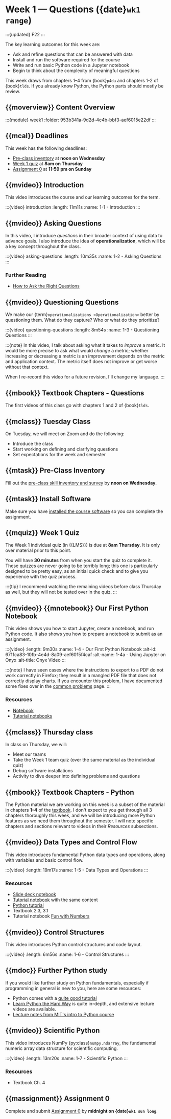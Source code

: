 # Week 1 — Questions ({date}`wk1 range`)

:::{updated} F22
:::

The key learning outcomes for this week are:

- Ask and refine questions that can be answered with data
- Install and run the software required for the course
- Write and run basic Python code in a Jupyter notebook
- Begin to think about the complexity of meaningful questions

This week draws from chapters 1–4 from {book}`p4da` and chapters 1-2 of {book}`tlds`.
If you already know Python, the Python parts should mostly be review.

## {{moverview}} Content Overview

:::{module} week1
:folder: 953b341a-9d2d-4c4b-bbf3-aef6015e22df
:::

## {{mcal}} Deadlines

This week has the following deadlines:

- [Pre-class inventory](#pre-class-inventory) at **noon on Wednesday**
- [Week 1 quiz](#week-1-quiz) at **8am on Thursday**
- [Assignment 0](#assignment-0) at **11:59 pm on Sunday**

## {{mvideo}} Introduction

This video introduces the course and our learning outcomes for the term.

:::{video} introduction
:length: 11m11s
:name: 1-1 - Introduction
:::

## {{mvideo}} Asking Questions

In this video, I introduce *questions* in their broader context of using data to advance goals. 
I also introduce the idea of **operationalization**, which will be a key concept throughout the class.

:::{video} asking-questions
:length: 10m35s
:name: 1-2 - Asking Questions
:::

### Further Reading

* [How to Ask the Right Questions](https://towardsdatascience.com/how-to-ask-the-right-questions-as-a-data-scientist-913621907411)

## {{mvideo}} Questioning Questions

We make our {term}`operationalizations <Operationalization>` better by questioning them.  What do they capture?  Who or what do they prioritize?

:::{video} questioning-questions
:length: 8m54s
:name: 1-3 - Questioning Questions
:::

:::{note}
In this video, I talk about asking what it takes to *improve* a metric.  It would be more
precise to ask what would *change* a metric; whether increasing or decreasing a metric is
an improvement depends on the metric and application context.  The metric itself does not
improve or get worse without that context.

When I re-record this video for a future revision, I'll change my language.
:::

## {{mbook}} Textbook Chapters - Questions

The first videos of this class go with chapters 1 and 2 of {book}`tlds`.

## {{mclass}} Tuesday Class

On Tuesday, we will meet on Zoom and do the following:

- Introduce the class
- Start working on defining and clarifying questions
- Set expectations for the week and semester

## {{mtask}} Pre-Class Inventory

Fill out the [pre-class skill inventory and survey](https://forms.gle/gUXW7V59rA4thqR87) by **noon on Wednesday**.

## {{mtask}} Install Software

Make sure you have [installed the course software](../../resources/software.md) so you can complete the assignment.

## {{mquiz}} Week 1 Quiz

The Week 1 individual quiz (in {{LMS}}) is due at **8am Thursday**.
It is only over material prior to this point.

You will have **30 minutes** from when you start the quiz to complete it.
These quizzes are never going to be terribly long; this one is particularly designed to be pretty easy, as an
initial quick check and to give you experience with the quiz process.

:::{tip}
I recommend watching the remaining videos before class Thursday as well, but they will not
be tested over in the quiz.
:::

## {{mvideo}} {{mnotebook}} Our First Python Notebook

This video shows you how to start Jupyter, create a notebook, and run Python code.
It also shows you how to prepare a notebook to submit as an assignment.

:::{video}
:length: 9m30s
:name: 1-4 - Our First Python Notebook
:alt-id: 6711ca83-10fb-4e4d-8a09-aef6015f4caf
:alt-name: 1-4a - Using Jupyter on Onyx
:alt-title: Onyx Video
:::

:::{note}
I have seen cases where the instructions to export to a PDF do not work correctly in Firefox; they result in a mangled
PDF file that does not correctly display charts.  If you encounter this problem, I have documented some fixes over in
the [common problems](prob-mangled-pdf) page.
:::

### Resources

- [Notebook](DemoNotebook.ipynb)
- [Tutorial notebooks](../../resources/tutorials/index.md)

## {{mclass}} Thursday class

In class on Thursday, we will:

- Meet our teams
- Take the Week 1 team quiz (over the same material as the individual quiz)
- Debug software installations
- Activity to dive deeper into defining problems and questions

## {{mbook}} Textbook Chapters - Python

The Python material we are working on this week is a subset of the material in chapters **1–4** of
the [textbook](../../resources/index.md#books). I don't expect to you get through all 3 chapters
thoroughly this week, and we will be introducing more Python features as we need them throughout the
semester. I will note specific chapters and sections relevant to videos in their _Resources_
subsections.

## {{mvideo}} Data Types and Control Flow

This video introduces fundamental Python data types and operations, along with variables and basic control flow.

:::{video}
:length: 19m17s
:name: 1-5 - Data Types and Operations
:::

### Resources

- [Slide deck notebook](1-7-types-operations)
- [Tutorial notebook](../resources/tutorials/TypesAndOperations.ipynb) with the same content
- [Python tutorial](https://docs.python.org/3/tutorial/index.html)
- Textbook 2.3, 3.1
- Tutorial notebook [Fun with Numbers](../resources/tutorials/FunWithNumbers.ipynb)

## {{mvideo}} Control Structures

This video introduces Python control structures and code layout.

:::{video}
:length: 6m56s
:name: 1-6 - Control Structures
:::

## {{mdoc}} Further Python study

If you would like further study on Python fundamentals, especially if programming in general is new to you, here are some resources:

- Python comes with a [quite good tutorial](https://docs.python.org/3/tutorial/)
- [Learn Python the Hard Way](https://learnpythonthehardway.org/python3/) is quite in-depth, and extensive lecture videos are available.
- [Lecture notes from MIT's intro to Python course](https://ocw.mit.edu/courses/6-189-a-gentle-introduction-to-programming-using-python-january-iap-2011/pages/lectures/)

## {{mvideo}} Scientific Python

This video introduces NumPy {py:class}`numpy.ndarray`, the fundamental numeric array data structure for scientific computing.

:::{video}
:length: 13m20s
:name: 1-7 - Scientific Python
:::

### Resources

- Textbook Ch. 4

## {{massignment}} Assignment 0

Complete and submit [Assignment 0](../../assignments/A0/index.md) by **midnight on {date}`wk1 sun long`**.
